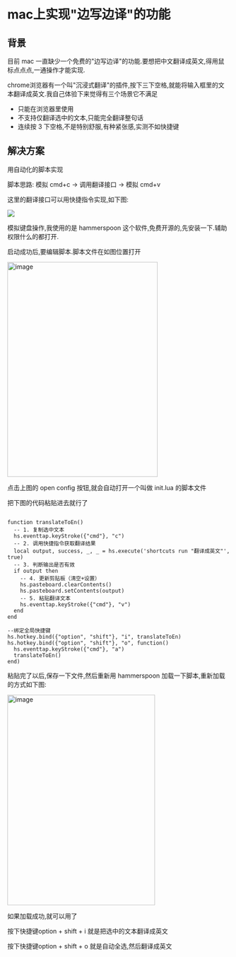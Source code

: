  # mac上实现"边写边译"的功能

## **背景**

目前 mac 一直缺少一个免费的"边写边译"的功能.要想把中文翻译成英文,得用鼠标点点点,一通操作才能实现.

chrome浏览器有一个叫"沉浸式翻译"的插件,按下三下空格,就能将输入框里的文本翻译成英文.我自己体验下来觉得有三个场景它不满足

*   只能在浏览器里使用
*   不支持仅翻译选中的文本,只能完全翻译整句话
*   连续按 3 下空格,不是特别舒服,有种紧张感,实测不如快捷键

## **解决方案**

用自动化的脚本实现

脚本思路: 模拟 cmd+c -> 调用翻译接口 -> 模拟 cmd+v

这里的翻译接口可以用快捷指令实现,如下图:

![](https://github.com/user-attachments/assets/8ce20a2e-9fcc-419f-a005-766b3b06f655)


模拟键盘操作,我使用的是 hammerspoon 这个软件,免费开源的,先安装一下.辅助权限什么的都打开.

启动成功后,要编辑脚本.脚本文件在如图位置打开

<img width="340" height="486" alt="image" src="https://github.com/user-attachments/assets/c3664e2f-430e-4f92-bcd6-dd5b083dd030" />

点击上图的 open config 按钮,就会自动打开一个叫做 init.lua 的脚本文件

把下图的代码粘贴进去就行了

```

function translateToEn()
  -- 1. 复制选中文本
  hs.eventtap.keyStroke({"cmd"}, "c")
  -- 2. 调用快捷指令获取翻译结果
  local output, success, _, _ = hs.execute('shortcuts run "翻译成英文"', true)
  -- 3. 判断输出是否有效
  if output then
    -- 4. 更新剪贴板（清空+设置）
    hs.pasteboard.clearContents()
    hs.pasteboard.setContents(output)
    -- 5. 粘贴翻译文本
    hs.eventtap.keyStroke({"cmd"}, "v")
  end
end

--绑定全局快捷键
hs.hotkey.bind({"option", "shift"}, "i", translateToEn)
hs.hotkey.bind({"option", "shift"}, "o", function()
  hs.eventtap.keyStroke({"cmd"}, "a")
  translateToEn()
end)
```

粘贴完了以后,保存一下文件,然后重新用 hammerspoon 加载一下脚本,重新加载的方式如下图:

<img width="334" height="476" alt="image" src="https://github.com/user-attachments/assets/82888ec7-f8e2-4618-9985-918da625f5e5" />

如果加载成功,就可以用了

按下快捷键option + shift + i 就是把选中的文本翻译成英文

按下快捷键option + shift + o 就是自动全选,然后翻译成英文
